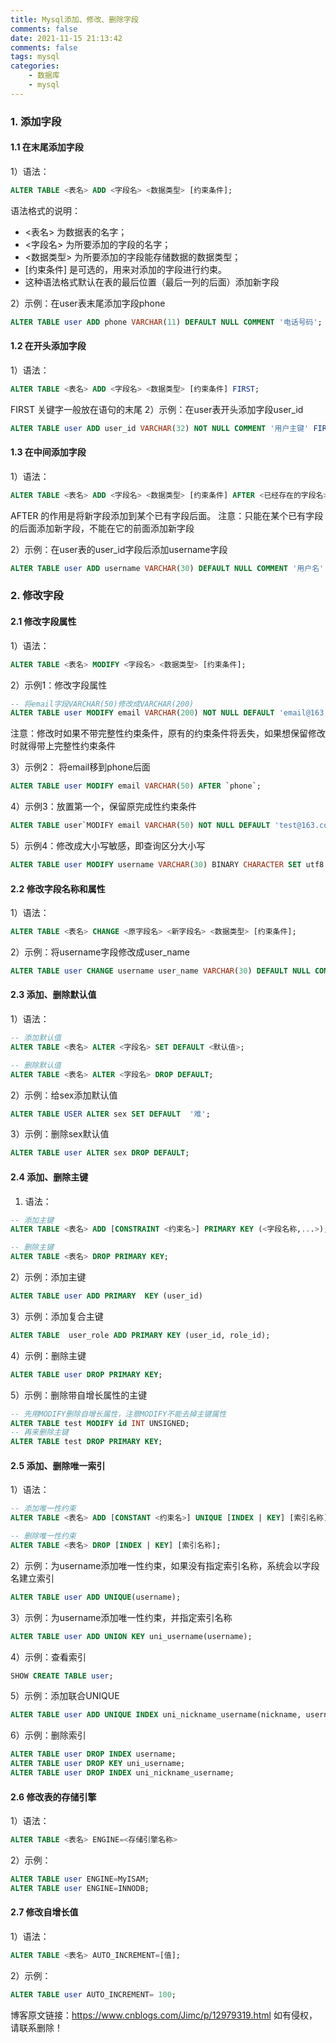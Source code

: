 ```yaml
---
title: Mysql添加、修改、删除字段
comments: false
date: 2021-11-15 21:13:42
comments: false
tags: mysql
categories:
    - 数据库
    - mysql
---
```

### 1. 添加字段
#### 1.1 在末尾添加字段
1）语法：
```sql
ALTER TABLE <表名> ADD <字段名> <数据类型> [约束条件];
```
语法格式的说明：
- <表名> 为数据表的名字；
- <字段名> 为所要添加的字段的名字；
- <数据类型> 为所要添加的字段能存储数据的数据类型；
- [约束条件] 是可选的，用来对添加的字段进行约束。
- 这种语法格式默认在表的最后位置（最后一列的后面）添加新字段

2）示例：在user表末尾添加字段phone
```sql
ALTER TABLE user ADD phone VARCHAR(11) DEFAULT NULL COMMENT '电话号码';
```
#### 1.2 在开头添加字段
1）语法：
```sql
ALTER TABLE <表名> ADD <字段名> <数据类型> [约束条件] FIRST;
```
FIRST 关键字一般放在语句的末尾
2）示例：在user表开头添加字段user_id
```sql
ALTER TABLE user ADD user_id VARCHAR(32) NOT NULL COMMENT '用户主键' FIRST;
```
#### 1.3 在中间添加字段
1）语法：
```sql
ALTER TABLE <表名> ADD <字段名> <数据类型> [约束条件] AFTER <已经存在的字段名>;
```
AFTER 的作用是将新字段添加到某个已有字段后面。
注意：只能在某个已有字段的后面添加新字段，不能在它的前面添加新字段

2）示例：在user表的user_id字段后添加username字段
```sql
ALTER TABLE user ADD username VARCHAR(30) DEFAULT NULL COMMENT '用户名' AFTER `user_id`;
```
### 2. 修改字段
#### 2.1 修改字段属性
1）语法：
```sql
ALTER TABLE <表名> MODIFY <字段名> <数据类型> [约束条件];
```
2）示例1：修改字段属性
```sql
-- 将email字段VARCHAR(50)修改成VARCHAR(200)
ALTER TABLE user MODIFY email VARCHAR(200) NOT NULL DEFAULT 'email@163.com';
```
注意：修改时如果不带完整性约束条件，原有的约束条件将丢失，如果想保留修改时就得带上完整性约束条件

3）示例2： 将email移到phone后面
```sql
ALTER TABLE user MODIFY email VARCHAR(50) AFTER `phone`;
```
4）示例3：放置第一个，保留原完成性约束条件
```sql
ALTER TABLE user`MODIFY email VARCHAR(50) NOT NULL DEFAULT 'test@163.com' FIRST;
```
5）示例4：修改成大小写敏感，即查询区分大小写
```sql
ALTER TABLE user MODIFY username VARCHAR(30) BINARY CHARACTER SET utf8 COLLATE utf8_bin DEFAULT NULL COMMENT '用户名';
```
#### 2.2 修改字段名称和属性
1）语法：
```sql
ALTER TABLE <表名> CHANGE <原字段名> <新字段名> <数据类型> [约束条件];
```
2）示例：将username字段修改成user_name
```sql
ALTER TABLE user CHANGE username user_name VARCHAR(30) DEFAULT NULL COMMENT '用户名';
```

#### 2.3 添加、删除默认值
1）语法：
```sql
-- 添加默认值
ALTER TABLE <表名> ALTER <字段名> SET DEFAULT <默认值>;

-- 删除默认值
ALTER TABLE <表名> ALTER <字段名> DROP DEFAULT;
```
2）示例：给sex添加默认值
```sql
ALTER TABLE USER ALTER sex SET DEFAULT  '难';
```
3）示例：删除sex默认值
```sql
ALTER TABLE user ALTER sex DROP DEFAULT;
```

#### 2.4 添加、删除主键
1) 语法：
```sql
-- 添加主键
ALTER TABLE <表名> ADD [CONSTRAINT <约束名>] PRIMARY KEY (<字段名称,...>);

-- 删除主键
ALTER TABLE <表名> DROP PRIMARY KEY;
```
2）示例：添加主键
```sql
ALTER TABLE user ADD PRIMARY  KEY (user_id)
```

3）示例：添加复合主键
```sql
ALTER TABLE  user_role ADD PRIMARY KEY (user_id, role_id);
```
4）示例：删除主键
```sql
ALTER TABLE user DROP PRIMARY KEY;
```
5）示例：删除带自增长属性的主键
```sql
-- 先用MODIFY删除自增长属性，注意MODIFY不能去掉主键属性
ALTER TABLE test MODIFY id INT UNSIGNED;
-- 再来删除主键
ALTER TABLE test DROP PRIMARY KEY;
```
#### 2.5 添加、删除唯一索引
1）语法：
```sql
-- 添加唯一性约束
ALTER TABLE <表名> ADD [CONSTANT <约束名>] UNIQUE [INDEX | KEY] [索引名称](<字段名称,...>)

-- 删除唯一性约束
ALTER TABLE <表名> DROP [INDEX | KEY] [索引名称];
```
2）示例：为username添加唯一性约束，如果没有指定索引名称，系统会以字段名建立索引
```sql
ALTER TABLE user ADD UNIQUE(username);
```
3）示例：为username添加唯一性约束，并指定索引名称
```sql
ALTER TABLE user ADD UNION KEY uni_username(username);
```
4）示例：查看索引
```sql
SHOW CREATE TABLE user;
```
5）示例：添加联合UNIQUE
```sql
ALTER TABLE user ADD UNIQUE INDEX uni_nickname_username(nickname, username);
```
6）示例：删除索引
```sql
ALTER TABLE user DROP INDEX username;
ALTER TABLE user DROP KEY uni_username;
ALTER TABLE user DROP INDEX uni_nickname_username;
```
#### 2.6 修改表的存储引擎
1）语法：
```sql
ALTER TABLE <表名> ENGINE=<存储引擎名称>
```
2）示例：
```sql
ALTER TABLE user ENGINE=MyISAM;
ALTER TABLE user ENGINE=INNODB;
```
#### 2.7 修改自增长值
1）语法：
```sql
ALTER TABLE <表名> AUTO_INCREMENT=[值];
```
2）示例：
```sql
ALTER TABLE user AUTO_INCREMENT= 100;
```


博客原文链接：https://www.cnblogs.com/Jimc/p/12979319.html
如有侵权，请联系删除！
